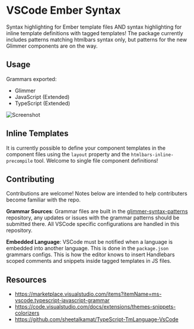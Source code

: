 # VSCode Ember Syntax
Syntax highlighting for Ember template files AND syntax highlighting for inline
template definitions with tagged templates! The package currently includes patterns
matching htmlbars syntax only, but patterns for the new Glimmer components are on
the way.

## Usage
Grammars exported:
- Glimmer
- JavaScript (Extended)
- TypeScript (Extended)

![Screenshot](https://raw.githubusercontent.com/healthsparq/vscode-ember-syntax/master/Example.png)

## Inline Templates
It is currently possible to define your component templates in the component files
using the `layout` property and the `htmlbars-inline-precompile` tool. Welcome to
single file component definitions!

## Contributing
Contributions are welcome! Notes below are intended to help contributers become
familiar with the repo.

**Grammar Sources**: Grammar files are built in the
[glimmer-syntax-patterns](https://github.com/healthsparq/glimmer-syntax-patterns)
repository, any updates or issues with the grammar patterns should be submitted
there. All VSCode specific configurations are handled in this repository.

**Embedded Language**: VSCode must be notified when a language is embedded into
another language. This is done in the `package.json` grammars configs. This is how
the editor knows to insert Handlebars scoped comments and snippets inside tagged
templates in JS files.

## Resources
- https://marketplace.visualstudio.com/items?itemName=ms-vscode.typescript-javascript-grammar
- https://code.visualstudio.com/docs/extensions/themes-snippets-colorizers
- https://github.com/sheetalkamat/TypeScript-TmLanguage-VsCode
